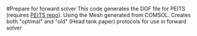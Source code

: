 #Prepare for forward solver
This code generates the DGF file for PEITS (requires [PEITS repo](https://github.com/EIT-team/PEITS)). Using the Mesh generated from COMSOL. Creates both "optimal" and "old" (Head tank paper) protocols for use in forward solver
